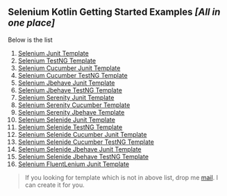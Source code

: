  ## Selenium Kotlin Getting Started Examples *[All in one place]*
 
 Below is the list
 
  1. [Selenium Junit Template](https://github.com/sridharbandi/Selenium-Kotlin-Getting-Started-Examples/tree/master/Selenium-Junit-Template)
  2. [Selenium TestNG Template](https://github.com/sridharbandi/Selenium-Kotlin-Getting-Started-Examples/tree/master/Selenium-Testng-Template)
  3. [Selenium Cucumber Junit Template](https://github.com/sridharbandi/Selenium-Kotlin-Getting-Started-Examples/tree/master/Selenium-Cucumber-Junit-Template)
  4. [Selenium Cucumber TestNG Template](https://github.com/sridharbandi/Selenium-Kotlin-Getting-Started-Examples/tree/master/Selenium-Cucumber-Testng-Template)
  5. [Selenium Jbehave Junit Template](https://github.com/sridharbandi/Selenium-Kotlin-Getting-Started-Examples/tree/master/Selenium-Jbehave-Junit-Template)
  6. [Selenium Jbehave TestNG Template](https://github.com/sridharbandi/Selenium-Kotlin-Getting-Started-Examples/tree/master/Selenium-Jbehave-Testng-Template)
  7. [Selenium Serenity Junit Template](https://github.com/sridharbandi/Selenium-Kotlin-Getting-Started-Examples/tree/master/Selenium-Serenity-Junit-Template)
  8. [Selenium Serenity Cucumber Template](https://github.com/sridharbandi/Selenium-Kotlin-Getting-Started-Examples/tree/master/Selenium-Serenity-Cucumber-Template)
  9. [Selenium Serenity Jbehave Template](https://github.com/sridharbandi/Selenium-Kotlin-Getting-Started-Examples/tree/master/Selenium-Serenity-Jbehave-Template)
 10. [Selenium Selenide Junit Template](https://github.com/sridharbandi/Selenium-Kotlin-Getting-Started-Examples/tree/master/Selenium-Selenide-Junit-Template)
 11. [Selenium Selenide TestNG Template](https://github.com/sridharbandi/Selenium-Kotlin-Getting-Started-Examples/tree/master/Selenium-Selenide-Testng-Template)
 12. [Selenium Selenide Cucumber Junit Template](https://github.com/sridharbandi/Selenium-Kotlin-Getting-Started-Examples/tree/master/Selenium-Selenide-Cucumber-Junit-Template)
 13. [Selenium Selenide Cucumber TestNG Template](https://github.com/sridharbandi/Selenium-Kotlin-Getting-Started-Examples/tree/master/Selenium-Selenide-Cucumber-TestNG-Template)
 14. [Selenium Selenide Jbehave Junit Template](https://github.com/sridharbandi/Selenium-Kotlin-Getting-Started-Examples/tree/master/Selenium-Selenide-Jbehave-Junit-Template)
 15. [Selenium Selenide Jbehave TestNG Template](https://github.com/sridharbandi/Selenium-Kotlin-Getting-Started-Examples/tree/master/Selenium-Selenide-Jbehave-TestNG-Template)
 16. [Selenium FluentLenium Junit Template](https://github.com/sridharbandi/Selenium-Kotlin-Getting-Started-Examples/tree/master/Selenium-FluentLenium-Junit-Template)
  
> If you looking for template which is not in above list, drop me [mail](mailto:sridhar.bandi.ece@gmail.com). I can create it for you.
